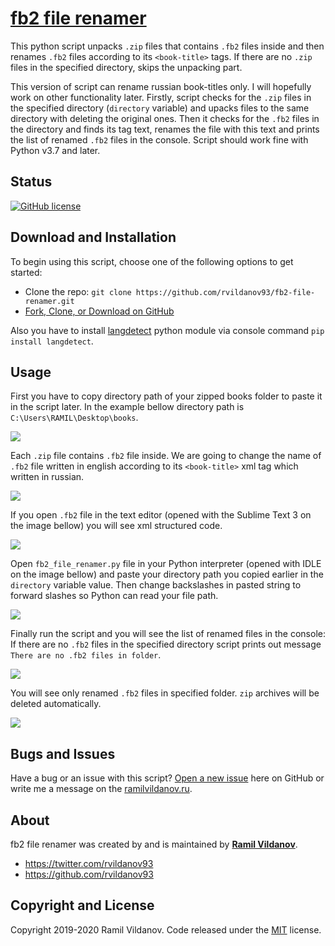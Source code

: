 # [fb2 file renamer](https://rvildanov93.github.io/fb2-file-renamer/)

This python script unpacks `.zip` files that contains `.fb2` files inside and then renames `.fb2` files according to its `<book-title>` tags. If there are no `.zip` files in the specified directory, skips the unpacking part.

This version of script can rename russian book-titles only. I will hopefully work on other functionality later.
Firstly, script checks for the `.zip` files in the specified directory (`directory` variable) and upacks files to the same directory with deleting the original ones.
Then it checks for the `.fb2` files in the directory and finds its tag text, renames the file with this text and prints the list of renamed `.fb2` files in the console.
Script should work fine with Python v3.7 and later.

## Status

[![GitHub license](https://img.shields.io/badge/license-MIT-blue.svg)](https://raw.githubusercontent.com/StartBootstrap/startbootstrap-freelancer/master/LICENSE)

## Download and Installation

To begin using this script, choose one of the following options to get started:

- Clone the repo: `git clone https://github.com/rvildanov93/fb2-file-renamer.git`
- [Fork, Clone, or Download on GitHub](https://github.com/rvildanov93/fb2-file-renamer.git)

Also you have to install [langdetect](https://pypi.org/project/langdetect/) python module via console command `pip install langdetect`.

## Usage
First you have to copy directory path of your zipped books folder to paste it in the script later. In the example bellow directory path is `C:\Users\RAMIL\Desktop\books`.

<img src ="https://raw.githubusercontent.com/rvildanov93/fb2-file-renamer/master/img/zipped_folder_.png">

Each `.zip` file contains `.fb2` file inside. We are going to change the name of `.fb2` file written in english according to its `<book-title>` xml tag which written in russian.

<img src ="https://raw.githubusercontent.com/rvildanov93/fb2-file-renamer/master/img/fb2_example_.png">

If you open `.fb2` file in the text editor (opened with the Sublime Text 3 on the image bellow) you will see xml structured code. 

<img src ="https://raw.githubusercontent.com/rvildanov93/fb2-file-renamer/master/img/book_title_tag_.png">

Open `fb2_file_renamer.py` file in your Python interpreter (opened with IDLE on the image bellow) and paste your directory path you copied earlier in the `directory` variable value. Then change backslashes in pasted string to forward slashes so Python can read your file path.

<img src ="https://raw.githubusercontent.com/rvildanov93/fb2-file-renamer/master/img/script_description_.png">

Finally run the script and you will see the list of renamed files in the console: If there are no `.fb2` files in the specified directory script prints out message `There are no .fb2 files in folder`.

<img src ="https://raw.githubusercontent.com/rvildanov93/fb2-file-renamer/master/img/script_results_.png">

You will see only renamed `.fb2` files in specified folder. `zip` archives will be deleted automatically.

<img src ="https://raw.githubusercontent.com/rvildanov93/fb2-file-renamer/master/img/final_result_.png">

## Bugs and Issues

Have a bug or an issue with this script? [Open a new issue](https://github.com/rvildanov93/fb2-file-renamer/issues) here on GitHub or write me a message on the [ramilvildanov.ru](https://ramilvildanov.ru).

## About

fb2 file renamer was created by and is maintained by **[Ramil Vildanov](https://ramilvildanov.ru/)**.

- <https://twitter.com/rvildanov93>
- <https://github.com/rvildanov93>

## Copyright and License

Copyright 2019-2020 Ramil Vildanov. Code released under the [MIT](https://raw.githubusercontent.com/rvildanov93/fb2-file-renamer/master/LICENSE) license.
